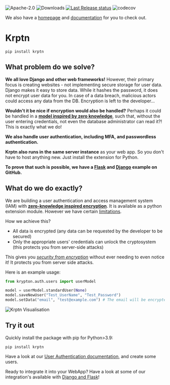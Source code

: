 ![Apache-2.0](https://img.shields.io/pypi/l/Krptn)
![Downloads](https://static.pepy.tech/personalized-badge/krptn?period=total&units=international_system&left_color=blue&right_color=orange&left_text=PyPI%20Downloads)
[![Last Release status](https://github.com/krptn/krypton/actions/workflows/release.yml/badge.svg?event=release)](https://github.com/krptn/krypton/actions/workflows/release.yml)
![codecov](https://codecov.io/gh/krptn/krypton/branch/master/graph/badge.svg?token=AQPVJXQLRP)

We also have a [homepage](https://www.krptn.dev/) and [documentation](https://docs.krptn.dev/index.html) for you to check out.

# Krptn

```shell
pip install krptn
```

## What problem do we solve?

**We all love Django and other web frameworks!** However, their primary focus is creating websites - not implementing secure storage for user data. Django makes it easy to store data. While it hashes the password, it does not encrypt user data for you. In case of a data breach, malicious actors could access any data from the DB. Encryption is left to the developer...

**Wouldn't it be nice if encryption would also be handled?** Perhaps it could be handled in a **[model inspired by zero knowledge](https://www.krptn.dev/news/zero-knowledge/)**, such that, without the user entering credentials, not even the database administrator can read it?! This is exactly what we do!

**We also handle user authentication, including MFA, and passwordless authentication.**

**Krptn also runs in the same server instance** as your web app. So you don't have to host anything new. Just install the extension for Python.

**To prove that such is possible, we have a [Flask](https://github.com/krptn/flaskExample) and [Django](https://github.com/krptn/djangoExample) example on GitHub.**

## What do we do exactly?

We are building a user authentication and access management system (IAM) with **[zero-knowledge inspired encryption](https://www.krptn.dev/news/zero-knowledge/)**. It is available as a python extension module. However we have certain [limitations](https://www.krptn.dev/news/limitations/).

How we achieve this?

- All data is encrypted (any data can be requested by the developer to be secured)
- Only the appropriate users' credentials can unlock the cryptosystem (this protects you from server-side attacks)

This gives you *[security from encryption](https://www.krptn.dev/news/zero-knowledge/)* without ever needing to even notice it! It protects you from server side attacks.

Here is an example usage:

```python
from krypton.auth.users import userModel

model = userModel.standardUser(None)
model.saveNewUser("Test_UserName", "Test_Password")
model.setData("email", "test@example.com") # The email will be encrypted, and securely stored
```

![Krptn Visualisation](https://www.krptn.dev/krptnDiagram.webp)

## Try it out

Quickly install the package with pip for Python>3.9:

```shell
pip install krptn
```

Have a look at our [User Authentication documentation](https://docs.krptn.dev/README-USER-AUTH.html), and create some users.

Ready to integrate it into your WebApp? Have a look at some of our integration's available with [Django and Flask](https://docs.krptn.dev/README.html#integration-with-web-frameworks)!

